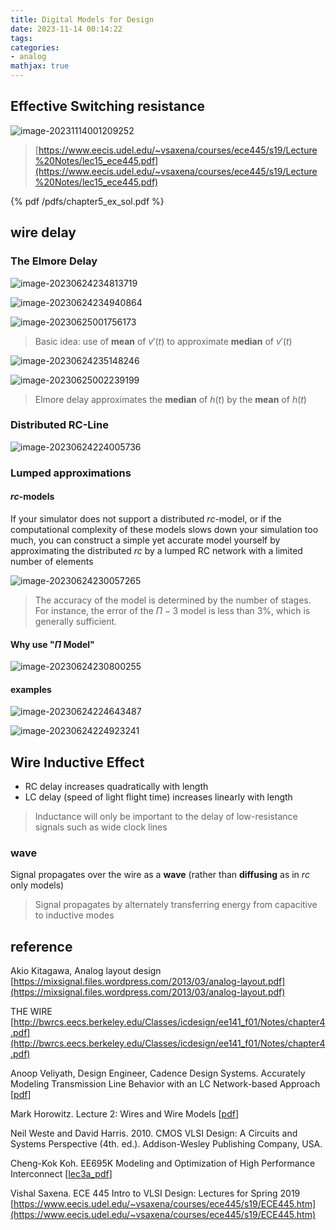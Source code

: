 ```yaml
---
title: Digital Models for Design
date: 2023-11-14 00:14:22
tags:
categories:
- analog
mathjax: true
---
```




## Effective Switching resistance



![image-20231114001209252](DigitalModels/image-20231114001209252.png)

> [https://www.eecis.udel.edu/~vsaxena/courses/ece445/s19/Lecture%20Notes/lec15_ece445.pdf](https://www.eecis.udel.edu/~vsaxena/courses/ece445/s19/Lecture%20Notes/lec15_ece445.pdf)

{% pdf /pdfs/chapter5_ex_sol.pdf %}



## wire delay

### The Elmore Delay

![image-20230624234813719](DigitalModels/image-20230624234813719.png)

![image-20230624234940864](DigitalModels/image-20230624234940864.png)

![image-20230625001756173](DigitalModels/image-20230625001756173.png)

> Basic idea: use of **mean** of $v'(t)$ to approximate **median** of $v'(t)$

![image-20230624235148246](DigitalModels/image-20230624235148246.png)

![image-20230625002239199](DigitalModels/image-20230625002239199.png)

> Elmore delay approximates the **median** of $h(t)$ by the **mean** of $h(t)$

### Distributed RC-Line

![image-20230624224005736](DigitalModels/image-20230624224005736.png)

### Lumped approximations

#### $rc$-models

If your simulator does not support a distributed $rc$-model, or if the computational complexity of these models slows down your simulation too much, you can construct a simple yet accurate model yourself by approximating the distributed $rc$ by a lumped RC network with a limited number of elements

![image-20230624230057265](DigitalModels/image-20230624230057265.png)

> The accuracy of the model is determined by the number of stages. For instance, the error of the $\Pi -3$ model is less than 3%, which is generally sufficient.



#### Why use "$\Pi$ Model"

![image-20230624230800255](DigitalModels/image-20230624230800255.png)



#### examples

![image-20230624224643487](DigitalModels/image-20230624224643487.png)

![image-20230624224923241](DigitalModels/image-20230624224923241.png)





## Wire Inductive Effect

- RC delay increases quadratically with length
- LC delay (speed of light flight time) increases linearly with length

> Inductance will only be important to the delay of low-resistance signals such as wide clock lines





### wave

Signal propagates over the wire as a **wave** (rather than **diffusing** as in $rc$ only models)

> Signal propagates by alternately transferring energy from capacitive to inductive modes







## reference

Akio Kitagawa, Analog layout design [https://mixsignal.files.wordpress.com/2013/03/analog-layout.pdf](https://mixsignal.files.wordpress.com/2013/03/analog-layout.pdf)

THE WIRE [http://bwrcs.eecs.berkeley.edu/Classes/icdesign/ee141_f01/Notes/chapter4.pdf](http://bwrcs.eecs.berkeley.edu/Classes/icdesign/ee141_f01/Notes/chapter4.pdf)

Anoop Veliyath, Design Engineer, Cadence Design Systems. Accurately Modeling Transmission Line Behavior with an LC Network-based Approach [[pdf](https://www.pspice.com/sites/default/files/Transmission_Line_Modeling.pdf)]

Mark Horowitz. Lecture 2: Wires and Wire Models [[pdf](https://web.stanford.edu/class/archive/ee/ee371/ee371.1066/lectures/Old/lect_02.pdf)]

Neil Weste and David Harris. 2010. CMOS VLSI Design: A Circuits and Systems Perspective (4th. ed.). Addison-Wesley Publishing Company, USA.

Cheng-Kok Koh. EE695K Modeling and Optimization of High Performance Interconnect [[lec3a_pdf](https://engineering.purdue.edu/~chengkok/ee695K/lec3a.pdf)]

Vishal Saxena. ECE 445 Intro to VLSI Design: Lectures for Spring 2019 [https://www.eecis.udel.edu/~vsaxena/courses/ece445/s19/ECE445.htm](https://www.eecis.udel.edu/~vsaxena/courses/ece445/s19/ECE445.htm)

